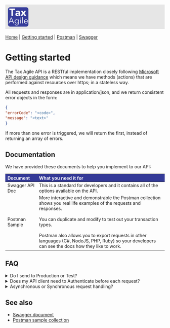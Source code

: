<style>
th{ background-color: #343a98!important; color: #fff!important; }
</style> 

![Tax Agile Logo](Tax-Agile-Short.png)

[Home](../README.md) \| [Getting started](getting-started.md)  \|  [Postman](postman.md) \| [Swagger](swagger/index.html)

# Getting started
The Tax Agile API is a RESTful implementation closely following [Microsoft API design guidance](https://docs.microsoft.com/en-us/azure/architecture/best-practices/api-design) 
which means we have methods (actions) that are performed against resources over https; in a stateless way.

All requests and responses are in application/json, and we return consistent error objects in the form:
```json
{
"errorCode": "<code>",
"message": "<text>"
}
```
If more than one error is triggered, we will return the first, instead of returning an array of errors. 

## Documentation
We have provided these documents to help you implement to our API:

| Document | What you need it for                                                                                                                                                                                                                                                                                                                                           |
|:---|:---------------------------------------------------------------------------------------------------------------------------------------------------------------------------------------------------------------------------------------------------------------------------------------------------------------------------------------------------------------|
| Swagger API Doc | This is a standard for developers and it contains all of the options available on the API.                                                                                                                                                                                                                                                                     |
| Postman Sample | More interactive and demonstrable the Postman collection shows you real life examples of the requests and responses. <br /><br />You can duplicate and modify to test out your transaction types. <br /><br />Postman also allows you to export requests in other languages (C#, NodeJS, PHP, Ruby) so your developers can see the docs how they like to work. |

## FAQ
<details><summary>Do I send to Production or Test?</summary>

Both environments will function the same, however you will have a different set of credentials for 
the two environments. 

If you want to make requests that are not saved, you can omit the `commit=true` parameter on the POST /transactions request.

| Server     | API_ROOT                      |
|:-----------|:------------------------------|
| Production | https://api.taxagile.io       |
| Test       | https://test-api.taxagile.io  |

**Note**: The Test environment may be running a new functionality pending deployment to Production!

</details>

<details><summary>Does my API client need to Authenticate before each request?</summary>

No, but you can. 

The Bearer token is valid for 24hrs; so depending on your integration process flow
you may prefer to Authenticate each time you want to make a request. 

It would be robust if your API client handled the 401 Unauthorized response, by Authenticating again.

```json
{
"errorCode": "AU001",
"message": "Unauthorized"
}
```
</details>

<details><summary>Asynchronous or Synchronous request handling?</summary>

The API uses both depending on use-case; when there is a database write this is done via a message bus model. This 
means that you can expect an immediate response once we have written the message to the bus.

Your calling client you should handle 'eventual consistency'; meaning that if you post a new transaction and immediately try
to fetch it, you may get a 404 Not Found; but a second later it will be found.
</details>

## See also

- [Swagger document](swagger/index.html)
- [Postman sample collection](postman.md)


